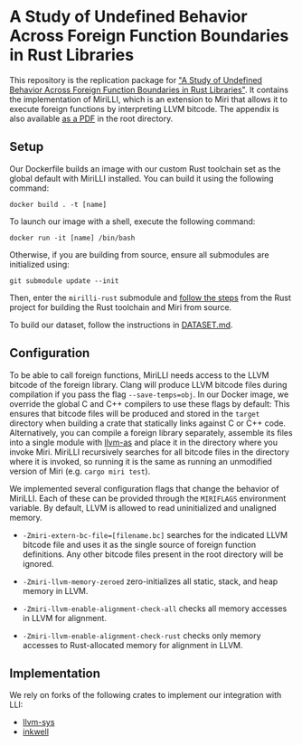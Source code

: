 # A Study of Undefined Behavior Across Foreign Function Boundaries in Rust Libraries
This repository is the replication package for ["A Study of Undefined Behavior Across Foreign Function Boundaries in Rust Libraries"](https://arxiv.org/abs/2404.11671). 
It contains the implementation of MiriLLI, which is an extension to Miri that allows it to execute foreign functions by interpreting LLVM bitcode. The appendix is also available [as a PDF](https://github.com/icmccorm/mirilli/blob/main/appendix.pdf) in the root directory. 

## Setup
Our Dockerfile builds an image with our custom Rust toolchain set as the global default with MiriLLI installed. You can build it using the following command:
```
docker build . -t [name]
``` 
To launch our image with a shell, execute the following command:
```
docker run -it [name] /bin/bash
```
Otherwise, if you are building from source, ensure all submodules are initialized using:
```
git submodule update --init 
```
Then, enter the `mirilli-rust` submodule and [follow the steps](https://rustc-dev-guide.rust-lang.org/building/how-to-build-and-run.html) from the Rust project for building the Rust toolchain and Miri from source. 

To build our dataset, follow the instructions in [DATASET.md](https://github.com/icmccorm/mirilli/blob/main/DATASET.md).

##  Configuration
To be able to call foreign functions, MiriLLI needs access to the LLVM bitcode of the foreign library. Clang will produce LLVM bitcode files during compilation if you pass the flag `--save-temps=obj`. In our Docker image, we override the global C and C++ compilers to use these flags by default: This ensures that bitcode files will be produced and stored in the `target` directory when building a crate that statically links against C or C++ code. Alternatively, you can compile a foreign library separately, assemble its files into a single module with [llvm-as](https://llvm.org/docs/CommandGuide/llvm-as.html) and place it in the directory where you invoke Miri. MiriLLI recursively searches for all bitcode files in the directory where it is invoked, so running it is the same as running an unmodified version of Miri (e.g. `cargo miri test`).

We implemented several configuration flags that change the behavior of MiriLLI. Each of these can be provided through the `MIRIFLAGS` environment variable. By default, LLVM is allowed to read uninitialized and unaligned memory.

* `-Zmiri-extern-bc-file=[filename.bc]` searches for the indicated LLVM bitcode file and uses it as the single source of foreign function definitions. Any other bitcode files present in the root directory will be ignored.

* `-Zmiri-llvm-memory-zeroed` zero-initializes all static, stack, and heap memory in LLVM. 

* `-Zmiri-llvm-enable-alignment-check-all` checks all memory accesses in LLVM for alignment.

* `-Zmiri-llvm-enable-alignment-check-rust` checks only memory accesses to Rust-allocated memory for alignment in LLVM.

## Implementation
We rely on forks of the following crates to implement our integration with LLI:
* [llvm-sys](https://crates.io/crates/llvm-sys)
* [inkwell](https://crates.io/crates/inkwell)